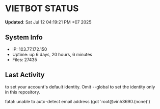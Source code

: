 # VIETBOT STATUS
**Updated**: Sat Jul 12 04:19:21 PM +07 2025

## System Info
- IP: 103.77.172.150
- Uptime: up 6 days, 20 hours, 6 minutes
- Files: 27435

## Last Activity

to set your account's default identity.
Omit --global to set the identity only in this repository.

fatal: unable to auto-detect email address (got 'root@vinh3690.(none)')
